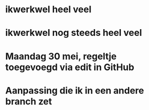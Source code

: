 # ikwerkwel heel veel
# ikwerkwel nog steeds heel veel
# Maandag 30 mei, regeltje toegevoegd via edit in GitHub
# Aanpassing die ik in een andere branch zet
